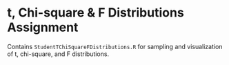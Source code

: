 # t, Chi-square & F Distributions Assignment

Contains `StudentTChiSquareFDistributions.R` for sampling and visualization of t, chi-square, and F distributions.
